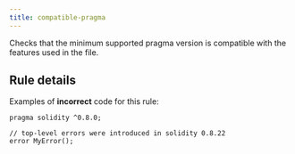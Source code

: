 ```yaml
---
title: compatible-pragma
---
```


Checks that the minimum supported pragma version is compatible with the features used in the file.

## Rule details

Examples of **incorrect** code for this rule:

```solidity
pragma solidity ^0.8.0;

// top-level errors were introduced in solidity 0.8.22
error MyError();
```
